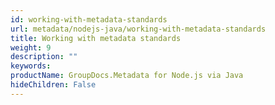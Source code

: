 ```yaml
---
id: working-with-metadata-standards
url: metadata/nodejs-java/working-with-metadata-standards
title: Working with metadata standards
weight: 9
description: ""
keywords: 
productName: GroupDocs.Metadata for Node.js via Java
hideChildren: False
---
```

